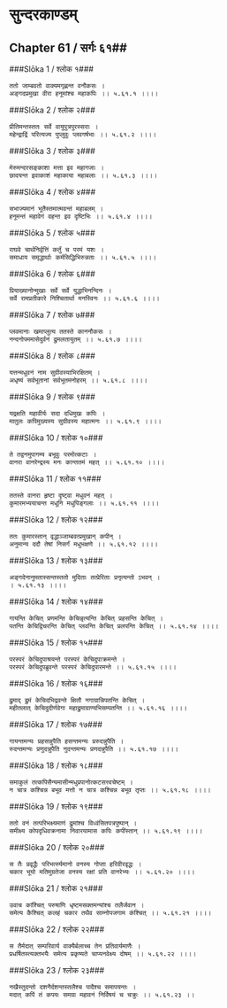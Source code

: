 सुन्दरकाण्डम्
===============================


## Chapter 61  / सर्गः ६१##


###Slōka 1 / श्लोक १###


    ततो जाम्बवतो वाक्यमगृह्णन्त वनौकसः ।
    अङ्गदप्रमुखा वीरा हनूमांश्च महाकपिः ।। ५.६१.१ ।।।।


###Slōka 2 / श्लोक २###


    प्रीतिमन्तस्ततः सर्वे वायुपुत्रपुरस्सराः ।
    महेन्द्राद्रिं परित्यज्य पुप्लुवुः प्लवगर्षभाः ।। ५.६१.२ ।।।।


###Slōka 3 / श्लोक ३###


    मेरुमन्दरसङ्काशा मत्ता इव महागजाः ।
    छादयन्त इवाकाशं महाकाया महाबलाः ।। ५.६१.३ ।।।।


###Slōka 4 / श्लोक ४###


    सभाज्यमानं भूतैस्तमात्मवन्तं महाबलम् ।
    हनूमन्तं महावेगं वहन्त इव दृष्टिभिः ।। ५.६१.४ ।।।।


###Slōka 5 / श्लोक ५###


    राघवे चार्थनिर्वृत्तिं कर्तुं च परमं यशः ।
    समाधाय समृद्धार्थाः कर्मसिद्धिभिरुन्नताः ।। ५.६१.५ ।।।।


###Slōka 6 / श्लोक ६###


    प्रियाख्यानोन्मुखाः सर्वे सर्वे युद्धाभिनन्दिनः ।
    सर्वे रामप्रतीकारे निश्चितार्था मनस्विनः ।। ५.६१.६ ।।।।


###Slōka 7 / श्लोक ७###


    प्लवमानाः खमाप्लुत्य ततस्ते काननौकसः ।
    नन्दनोपममासेदुर्वनं द्रुमलतायुतम् ।। ५.६१.७ ।।।।


###Slōka 8 / श्लोक ८###


    यत्तन्मधुवनं नाम सुग्रीवस्याभिरक्षितम् ।
    अधृष्यं सर्वभूतानां सर्वभूतमनोहरम् ।। ५.६१.८ ।।।।


###Slōka 9 / श्लोक ९###


    यद्रक्षति महावीर्यः सदा दधिमुखः कपिः ।
    मातुलः कपिमुख्यस्य सुग्रीवस्य महात्मनः ।। ५.६१.९ ।।।।


###Slōka 10 / श्लोक १०###


    ते तद्वनमुपागम्य बभूवुः परमोत्कटाः ।
    वानरा वानरेन्द्रस्य मनः कान्ततमं महत् ।। ५.६१.१० ।।।।


###Slōka 11 / श्लोक ११###


    ततस्ते वानरा हृष्टा दृष्ट्वा मधुवनं महत् ।
    कुमारमभ्ययाचन्त मधूनि मधुपिङ्गलाः ।। ५.६१.११ ।।।।


###Slōka 12 / श्लोक १२###


    ततः कुमारस्तान् वृद्धाञ्जाम्बवत्प्रमुखान् कपीन् ।
    अनुमान्य ददौ तेषां निसर्गं मधुभक्षणे ।। ५.६१.१२ ।।।।


###Slōka 13 / श्लोक १३###


    अङ्गदेनानुमतास्सन्तस्ततो मुदिताः तत्प्रेरिताः प्रनृत्यन्तो ऽभवन् ।
    । ५.६१.१३ ।।।।


###Slōka 14 / श्लोक १४###


    गायन्ति केचित् प्रणमन्ति केचिन्नृत्यन्ति केचित् प्रहसन्ति केचित् ।
    पतन्ति केचिद्विचरन्ति केचित् प्लवन्ति केचित् प्रलपन्ति केचित् ।। ५.६१.१४ ।।।।


###Slōka 15 / श्लोक १५###


    परस्परं केचिदुपाश्रयन्ते परस्परं केचिदुपाक्रमन्ते ।
    परस्परं केचिदुपब्रुवन्ते परस्परं केचिदुपारमन्ते ।। ५.६१.१५ ।।।।


###Slōka 16 / श्लोक १६###


    द्रुमाद् द्रुमं केचिदभिद्रवन्ते क्षितौ नगाग्रान्निपतन्ति केचित् ।
    महीतलात् केचिदुदीर्णवेगा महाद्रुमाग्राण्यभिसम्पतन्ति ।। ५.६१.१६ ।।।।


###Slōka 17 / श्लोक १७###


    गायन्तमन्यः प्रहसन्नुपैति हसन्तमन्यः प्ररुदन्नुपैति ।
    रुदन्तमन्यः प्रणुदन्नुपैति नुदन्तमन्यः प्रणदन्नुपैति ।। ५.६१.१७ ।।।।


###Slōka 18 / श्लोक १८###


    समाकुलं तत्कपिसैन्यमासीन्मधुप्रपानोत्कटसत्त्वचेष्टम् ।
    न चात्र कश्चिन्न बभूव मत्तो न चात्र कश्चिन्न बभूव तृप्तः ।। ५.६१.१८ ।।।।


###Slōka 19 / श्लोक १९###


    ततो वनं तत्परिभक्ष्यमाणं द्रुमांश्च विध्वंसितपत्रपुष्पान् ।
    समीक्ष्य कोपदृधिवक्रनामा निवारयामास कपिः कपींस्तान् ।। ५.६१.१९ ।।।।


###Slōka 20 / श्लोक २०###


    स तैः प्रवृद्धैः परिभर्त्स्यमानो वनस्य गोप्ता हरिवीरवृद्धः ।
    चकार भूयो मतिमुग्रतेजा वनस्य रक्षां प्रति वानरेभ्यः ।। ५.६१.२० ।।।।


###Slōka 21 / श्लोक २१###


    उवाच कांश्चित् परुषाणि धृष्टमसक्तमन्यांश्च तलैर्जवान ।
    समेत्य कैश्चित् कलहं चकार तथैव साम्नोपजगाम कंश्चित् ।। ५.६१.२१ ।।।।


###Slōka 22 / श्लोक २२###


    स तैर्मदात् सम्परिवार्य वाक्यैर्बलाच्च तेन प्रतिवार्यमाणैः ।
    प्रधर्षितस्त्यक्तभयैः समेत्य प्रकृष्यते चाप्यनवेक्ष्य दोषम् ।। ५.६१.२२ ।।।।


###Slōka 23 / श्लोक २३###


    नखैस्तुदन्तो दशनैर्दशन्तस्तलैश्च पादैश्च समापयन्तः ।
    मदात् कपिं तं कपयः समग्रा महावनं निर्विषयं च चक्रुः ।। ५.६१.२३ ।।



